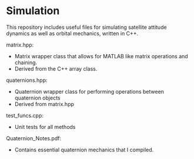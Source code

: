 # Simulation

This repository includes useful files for simulating satellite attitude dynamics as well as orbital mechanics, written in C++. 

matrix.hpp:
  - Matrix wrapper class that allows for MATLAB like matrix operations and chaining. 
  - Derived from the C++ array class. 


quaternions.hpp:
  - Quaternion wrapper class for performing operations between quaternion objects
  - Derived from matrix.hpp


test_funcs.cpp:
  - Unit tests for all methods


Quaternion_Notes.pdf:
  - Contains essential quaternion mechanics that I compiled. 
